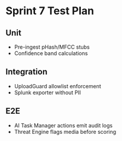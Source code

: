 # Sprint 7 Test Plan

## Unit
- Pre-ingest pHash/MFCC stubs
- Confidence band calculations

## Integration
- UploadGuard allowlist enforcement
- Splunk exporter without PII

## E2E
- AI Task Manager actions emit audit logs
- Threat Engine flags media before scoring
